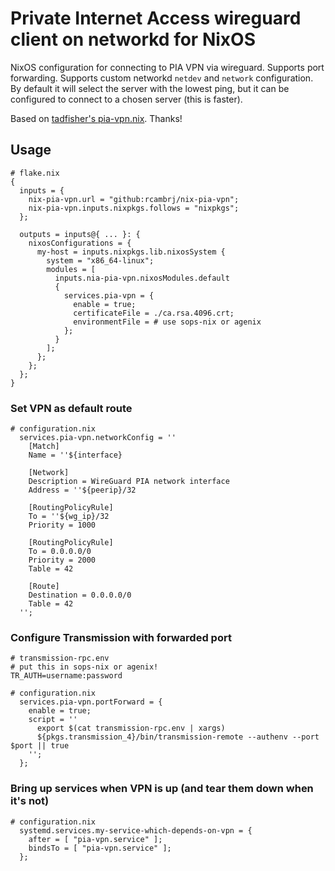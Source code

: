 # Private Internet Access wireguard client on networkd for NixOS

NixOS configuration for connecting to PIA VPN via wireguard. Supports port forwarding. Supports
custom networkd `netdev` and `network` configuration. By default it will select the server with
the lowest ping, but it can be configured to connect to a chosen server (this is faster).

Based on [tadfisher's pia-vpn.nix](https://github.com/tadfisher/flake/blob/f6f9c5a/nixos/modules/pia-vpn.nix). Thanks!

## Usage

```
# flake.nix
{
  inputs = {
    nix-pia-vpn.url = "github:rcambrj/nix-pia-vpn";
    nix-pia-vpn.inputs.nixpkgs.follows = "nixpkgs";
  };

  outputs = inputs@{ ... }: {
    nixosConfigurations = {
      my-host = inputs.nixpkgs.lib.nixosSystem {
        system = "x86_64-linux";
        modules = [
          inputs.nia-pia-vpn.nixosModules.default
          {
            services.pia-vpn = {
              enable = true;
              certificateFile = ./ca.rsa.4096.crt;
              environmentFile = # use sops-nix or agenix
            };
          }
        ];
      };
    };
  };
}
```

### Set VPN as default route

```
# configuration.nix
  services.pia-vpn.networkConfig = ''
    [Match]
    Name = ''${interface}

    [Network]
    Description = WireGuard PIA network interface
    Address = ''${peerip}/32

    [RoutingPolicyRule]
    To = ''${wg_ip}/32
    Priority = 1000

    [RoutingPolicyRule]
    To = 0.0.0.0/0
    Priority = 2000
    Table = 42

    [Route]
    Destination = 0.0.0.0/0
    Table = 42
  '';
```

### Configure Transmission with forwarded port

```
# transmission-rpc.env
# put this in sops-nix or agenix!
TR_AUTH=username:password
```

```
# configuration.nix
  services.pia-vpn.portForward = {
    enable = true;
    script = ''
      export $(cat transmission-rpc.env | xargs)
      ${pkgs.transmission_4}/bin/transmission-remote --authenv --port $port || true
    '';
  };
```

### Bring up services when VPN is up (and tear them down when it's not)

```
# configuration.nix
  systemd.services.my-service-which-depends-on-vpn = {
    after = [ "pia-vpn.service" ];
    bindsTo = [ "pia-vpn.service" ];
  };
```
